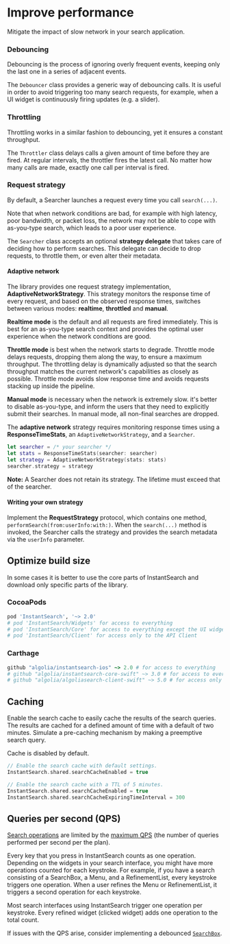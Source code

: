 # Improve performance

Mitigate the impact of slow network in your search application.

### Debouncing

Debouncing is the process of ignoring overly frequent events, keeping only the last one in a series of adjacent events.

The `Debouncer` class provides a generic way of debouncing calls. It is useful in order to avoid triggering too many search requests, for example, when a UI widget is continuously firing updates (e.g. a slider).

### Throttling

Throttling works in a similar fashion to debouncing, yet it ensures a constant throughput.

The `Throttler` class delays calls a given amount of time before they are fired. At regular intervals, the throttler fires the latest call. No matter how many calls are made, exactly one call per interval is fired.

### Request strategy

By default, a Searcher launches a request every time you call `search(...)`.

Note that when network conditions are bad, for example with high latency, poor bandwidth, or packet loss, the network may not be able to cope with as-you-type search, which leads to a poor user experience.

The `Searcher` class accepts an optional **strategy delegate** that takes care of deciding how to perform searches. This delegate can decide to drop requests, to throttle them, or even alter their metadata.

#### Adaptive network

The library provides one request strategy implementation, **AdaptiveNetworkStrategy**. This strategy monitors the response time of every request, and based on the observed response times, switches between various modes: **realtime**, **throttled** and **manual**.

**Realtime mode** is the default and all requests are fired immediately. This is best for an as-you-type search context and provides the optimal user experience when the network conditions are good.

**Throttle mode** is best when the network starts to degrade. Throttle mode delays requests, dropping them along the way, to ensure a maximum throughput. The throttling delay is dynamically adjusted so that the search throughput matches the current network's capabilities as closely as possible. Throttle mode avoids slow response time and avoids requests stacking up inside the pipeline. 

**Manual mode** is necessary when the network is extremely slow. it's better to disable as-you-type, and inform the users that they need to explicitly submit their searches. In manual mode, all non-final searches are dropped.

The **adaptive network** strategy requires monitoring response times using a **ResponseTimeStats**, an `AdaptiveNetworkStrategy`, and a `Searcher`.

```swift
let searcher = /* your searcher */
let stats = ResponseTimeStats(searcher: searcher)
let strategy = AdaptiveNetworkStrategy(stats: stats)
searcher.strategy = strategy
```

**Note:** A Searcher does not retain its strategy. The lifetime must exceed that of the searcher.


#### Writing your own strategy

Implement the **RequestStrategy** protocol, which contains one method, `performSearch(from:userInfo:with:)`. When the `search(...)` method is invoked, the Searcher calls the strategy and provides the search metadata via the `userInfo` parameter.


## Optimize build size

In some cases it is better to use the core parts of InstantSearch and download only specific parts of the library.

### CocoaPods

```ruby
pod 'InstantSearch', '~> 2.0'
# pod 'InstantSearch/Widgets' for access to everything
# pod 'InstantSearch/Core' for access to everything except the UI widgets
# pod 'InstantSearch/Client' for access only to the API Client
```

### Carthage

```ruby
github "algolia/instantsearch-ios" ~> 2.0 # for access to everything
# github "algolia/instantsearch-core-swift" ~> 3.0 # for access to everything except the UI widgets
# github "algolia/algoliasearch-client-swift" ~> 5.0 # for access only to the API Client
```

## Caching

Enable the search cache to easily cache the results of the search queries. The results are cached for a defined amount of time with a default of two minutes. Simulate a pre-caching mechanism by making a preemptive search query.

Cache is disabled by default.

```swift
// Enable the search cache with default settings.
InstantSearch.shared.searchCacheEnabled = true

// Enable the search cache with a TTL of 5 minutes.
InstantSearch.shared.searchCacheEnabled = true
InstantSearch.shared.searchCacheExpiringTimeInterval = 300
```

## Queries per second (QPS)

[Search operations](<%= app_data.instantsearch.links.faq.operations %>) are limited by the [maximum QPS](<%= app_data.instantsearch.links.faq.qps %>) (the number of queries performed per second per the plan).

Every key that you press in InstantSearch counts as one operation. Depending on the widgets in your search interface, you might have more operations counted for each keystroke. For example, if you have a search consisting of a SearchBox, a Menu, and a RefinementList,  every keystroke triggers one operation. When a user refines the Menu or RefinementList, it triggers a second operation for each keystroke.

Most search interfaces using InstantSearch trigger one operation per keystroke. Every refined widget (clicked widget) adds one operation to the total count.

If issues with the QPS arise, consider implementing a debounced [`SearchBox`](/doc/api-reference/widgets/search-box/ios/).

